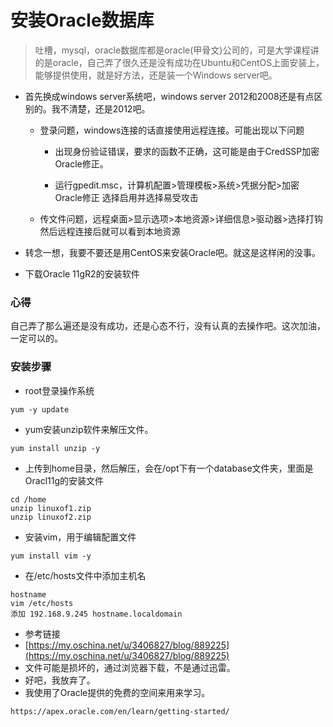 # 安装Oracle数据库

> 吐槽，mysql，oracle数据库都是oracle\(甲骨文\)公司的，可是大学课程讲的是oracle，自己弄了很久还是没有成功在Ubuntu和CentOS上面安装上，能够提供使用，就是好方法，还是装一个Windows server吧。

* 首先换成windows server系统吧，windows server 2012和2008还是有点区别的。我不清楚，还是2012吧。

  * 登录问题，windows连接的话直接使用远程连接。可能出现以下问题

    * 出现身份验证错误，要求的函数不正确，这可能是由于CredSSP加密Oracle修正。

    * 运行gpedit.msc，计算机配置&gt;管理模板&gt;系统&gt;凭据分配&gt;加密Oracle修正  选择启用并选择易受攻击

  * 传文件问题，远程桌面&gt;显示选项&gt;本地资源&gt;详细信息&gt;驱动器&gt;选择打钩  然后远程连接后就可以看到本地资源

* 转念一想，我要不要还是用CentOS来安装Oracle吧。就这是这样闲的没事。

* 下载Oracle 11gR2的安装软件

### 心得

自己弄了那么遍还是没有成功，还是心态不行，没有认真的去操作吧。这次加油，一定可以的。

### 安装步骤

* root登录操作系统

```
yum -y update
```

* yum安装unzip软件来解压文件。

```
yum install unzip -y
```

* 上传到home目录，然后解压，会在/opt下有一个database文件夹，里面是Oracl11g的安装文件

```
cd /home
unzip linuxof1.zip
unzip linuxof2.zip
```

* 安装vim，用于编辑配置文件

```
yum install vim -y
```

* 在/etc/hosts文件中添加主机名

```
hostname
vim /etc/hosts
添加 192.168.9.245 hostname.localdomain
```

* 参考链接
* [https://my.oschina.net/u/3406827/blog/889225](https://my.oschina.net/u/3406827/blog/889225)
* 文件可能是损坏的，通过浏览器下载，不是通过迅雷。
* 好吧，我放弃了。
* 我使用了Oracle提供的免费的空间来用来学习。

```
https://apex.oracle.com/en/learn/getting-started/
```



